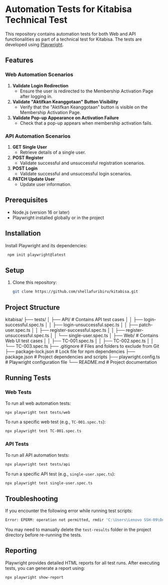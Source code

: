 # Automation Tests for Kitabisa Technical Test

This repository contains automation tests for both Web and API functionalities as part of a technical test for Kitabisa. The tests are developed using [Playwright](https://playwright.dev/).

## Features

### Web Automation Scenarios
1. **Validate Login Redirection**
   - Ensure the user is redirected to the Membership Activation Page after logging in.
2. **Validate "Aktifkan Keanggotaan" Button Visibility**
   - Verify that the "Aktifkan Keanggotaan" button is visible on the Membership Activation Page.
3. **Validate Pop-up Appearance on Activation Failure**
   - Check that a pop-up appears when membership activation fails.

### API Automation Scenarios
1. **GET Single User**
   - Retrieve details of a single user.
2. **POST Register**
   - Validate successful and unsuccessful registration scenarios.
3. **POST Login**
   - Validate successful and unsuccessful login scenarios.
4. **PATCH Update User**
   - Update user information.

## Prerequisites
- Node.js (version 16 or later)
- Playwright installed globally or in the project

## Installation
Install Playwright and its dependencies:
   ```bash
    npm init playwright@latest
   ```

## Setup
1. Clone this repository:
   ```bash
   git clone https://github.com/shellafuribiru/kitabisa.git
   ```

## Project Structure
kitabisa/
├── tests/
│   ├── API/                     # Contains API test cases
│   │   ├── login-successful.spec.ts
│   │   ├── login-unsuccessful.spec.ts
│   │   ├── patch-user.spec.ts
│   │   ├── register-successful.spec.ts
│   │   ├── register-unsuccessful.spec.ts
│   │   └── single-user.spec.ts
│   ├── Web/                     # Contains Web UI test cases
│   │   ├── TC-001.spec.ts
│   │   ├── TC-002.spec.ts
│   │   └── TC-003.spec.ts
├── .gitignore                   # Files and folders to exclude from Git
├── package-lock.json            # Lock file for npm dependencies
├── package.json                 # Project dependencies and scripts
├── playwright.config.ts         # Playwright configuration file
└── README.md                    # Project documentation

## Running Tests
### Web Tests
To run all web automation tests:
```bash
npx playwright test tests/web
```

To run a specific web test 
(e.g., `TC-001.spec.ts`):
```bash
npx playwright test TC-001.spec.ts
```

### API Tests
To run all API automation tests:
```bash
npx playwright test tests/api
```

To run a specific API test (e.g., `single-user.spec.ts`):
```bash
npx playwright test single-user.spec.ts
```

## Troubleshooting
If you encounter the following error while running test scripts:
```bash
Error: EPERM: operation not permitted, rmdir 'C:\Users\Lenovo SSH-09\OneDrive\Documents\github\kitabisa\test-results'
```
You may need to manually delete the `test-results` folder in the project directory before re-running the tests.

## Reporting
Playwright provides detailed HTML reports for all test runs. After executing tests, you can generate a report using:
```bash
npx playwright show-report
```
